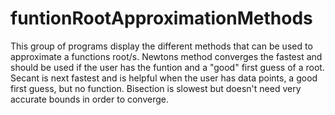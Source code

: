 # funtionRootApproximationMethods
This group of programs display the different methods that can be used to approximate a functions root/s.
Newtons method converges the fastest and should be used if the user has the funtion and a "good" first guess of a root.
Secant is next fastest and is helpful when the user has data points, a good first guess, but no function.
Bisection is slowest but doesn't need very accurate bounds in order to converge.

